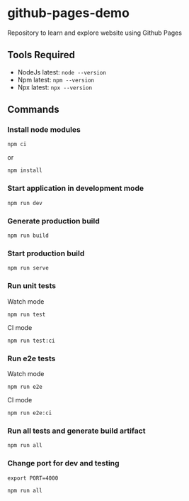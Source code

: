 # github-pages-demo
Repository to learn and explore website using Github Pages

## Tools Required
* NodeJs latest: `node --version`
* Npm latest: `npm --version`
* Npx latest: `npx --version`

## Commands

### Install node modules

    npm ci

or

    npm install

### Start application in development mode

    npm run dev

### Generate production build

    npm run build

### Start production build

    npm run serve

### Run unit tests

Watch mode

    npm run test

CI mode

    npm run test:ci

### Run e2e tests

Watch mode

    npm run e2e

CI mode

    npm run e2e:ci

### Run all tests and generate build artifact

    npm run all

### Change port for dev and testing

    export PORT=4000

    npm run all
